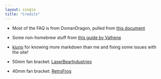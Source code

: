 ```yaml
---
layout: single
title: "Credits"
---
```

- Most of the FAQ is from DomanDragon, pulled from [this document](https://docs.google.com/document/d/1NxNLd0GRHxrDayB1h9KTMczlxfpM_Ro8VUtZQJHs2JM)

- Some non-homebrew stuff from [this guide by Valhene](https://docs.google.com/document/d/1-o6Ia4ZDZHmHGrI1dCI-4kfu9p6p_wKYqZJyog9GfkY/edit)

- [kjuno](https://github.com/kjuno/) for knowing more markdown than me and fixing some issues with the site!

- 50mm fan bracket: [LaserBearIndustries](https://www.thingiverse.com/thing:3117104)

- 40mm fan bracket: [RetroFrog](https://www.prusaprinters.org/prints/118034-gamecube-40mm-screwless-fan-adapter/files)
